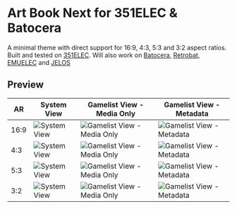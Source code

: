 # Art Book Next for 351ELEC & Batocera

A minimal theme with direct support for 16:9, 4:3, 5:3 and 3:2 aspect ratios.  
Built and tested on [351ELEC](https://351elec.de).  Will also work on [Batocera](https://batocera.org/), [Retrobat](https://github.com/kaylh/RetroBat), [EMUELEC](https://github.com/EmuELEC/EmuELEC) and [JELOS](https://github.com/JustEnoughLinuxOS/distribution)

## Preview

| AR | System View | Gamelist View - Media Only | Gamelist View - Metadata |
|----|----|----|----|
| 16:9 | ![System View](https://i.imgur.com/Wbs0tb9.png) | ![Gamelist View - Media Only](https://i.imgur.com/0RE73pz.png) | ![Gamelist View - Metadata](https://i.imgur.com/i2tZru1.png) |
| 4:3 | ![System View](https://i.imgur.com/oLxtHJE.png) | ![Gamelist View - Media Only](https://i.imgur.com/hBkhbTn.png) | ![Gamelist View - Metadata](https://i.imgur.com/XdN7fTm.png) |
| 5:3 | ![System View](https://i.imgur.com/EpjCLRB.png) | ![Gamelist View - Media Only](https://i.imgur.com/jA02oNx.png) | ![Gamelist View - Metadata](https://i.imgur.com/mTRzPPe.png) |
| 3:2 | ![System View](https://i.imgur.com/n0mNFAX.png) | ![Gamelist View - Media Only](https://i.imgur.com/Q14hh9a.png) | ![Gamelist View - Metadata](https://i.imgur.com/MCsdCF8.png) |
